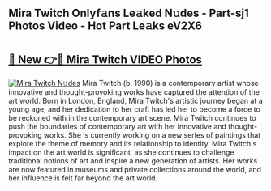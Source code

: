 ## Mira Twitch Onlyf𝚊ns Le𝚊ked N𝚞des - Part-sj1 Photos Video - Hot Part Le𝚊ks eV2X6

# <h2><a href="http://ac24753.deff.icu/?id=Mira+Twitch">🔗 New 👉🔴 Mira Twitch VIDEO Photos</a></h2>

[![Mira Twitch N𝚞des](https://i.imgur.com/rIISA9y.gif)](http://ac24753.deff.icu/?id=Mira+Twitch)
Mira Twitch (b. 1990) is a contemporary artist whose innovative and thought-provoking works have captured the attention of the art world. Born in London, England, Mira Twitch's artistic journey began at a young age, and her dedication to her craft has led her to become a force to be reckoned with in the contemporary art scene. Mira Twitch continues to push the boundaries of contemporary art with her innovative and thought-provoking works. She is currently working on a new series of paintings that explore the theme of memory and its relationship to identity. Mira Twitch's impact on the art world is significant, as she continues to challenge traditional notions of art and inspire a new generation of artists. Her works are now featured in museums and private collections around the world, and her influence is felt far beyond the art world.
